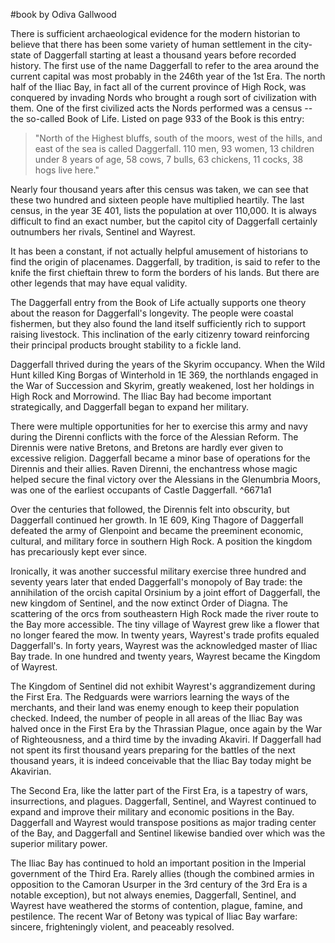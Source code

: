 #book
by Odiva Gallwood

There is sufficient archaeological evidence for the modern historian to believe that there has been some variety of human settlement in the city-state of Daggerfall starting at least a thousand years before recorded history. The first use of the name Daggerfall to refer to the area around the current capital was most probably in the 246th year of the 1st Era. The north half of the Iliac Bay, in fact all of the current province of High Rock, was conquered by invading Nords who brought a rough sort of civilization with them. One of the first civilized acts the Nords performed was a census -- the so-called Book of Life. Listed on page 933 of the Book is this entry:

> "North of the Highest bluffs, south of the moors, west of the hills, and east of the sea is called Daggerfall. 110 men, 93 women, 13 children under 8 years of age, 58 cows, 7 bulls, 63 chickens, 11 cocks, 38 hogs live here."

Nearly four thousand years after this census was taken, we can see that these two hundred and sixteen people have multiplied heartily. The last census, in the year 3E 401, lists the population at over 110,000. It is always difficult to find an exact number, but the capitol city of Daggerfall certainly outnumbers her rivals, Sentinel and Wayrest.

It has been a constant, if not actually helpful amusement of historians to find the origin of placenames. Daggerfall, by tradition, is said to refer to the knife the first chieftain threw to form the borders of his lands. But there are other legends that may have equal validity.

The Daggerfall entry from the Book of Life actually supports one theory about the reason for Daggerfall's longevity. The people were coastal fishermen, but they also found the land itself sufficiently rich to support raising livestock. This inclination of the early citizenry toward reinforcing their principal products brought stability to a fickle land.

Daggerfall thrived during the years of the Skyrim occupancy. When the Wild Hunt killed King Borgas of Winterhold in 1E 369, the northlands engaged in the War of Succession and Skyrim, greatly weakened, lost her holdings in High Rock and Morrowind. The Iliac Bay had become important strategically, and Daggerfall began to expand her military.

There were multiple opportunities for her to exercise this army and navy during the Direnni conflicts with the force of the Alessian Reform. The Dirennis were native Bretons, and Bretons are hardly ever given to excessive religion. Daggerfall became a minor base of operations for the Dirennis and their allies. Raven Direnni, the enchantress whose magic helped secure the final victory over the Alessians in the Glenumbria Moors, was one of the earliest occupants of Castle Daggerfall. ^6671a1

Over the centuries that followed, the Dirennis felt into obscurity, but Daggerfall continued her growth. In 1E 609, King Thagore of Daggerfall defeated the army of Glenpoint and became the preeminent economic, cultural, and military force in southern High Rock. A position the kingdom has precariously kept ever since.

Ironically, it was another successful military exercise three hundred and seventy years later that ended Daggerfall's monopoly of Bay trade: the annihilation of the orcish capital Orsinium by a joint effort of Daggerfall, the new kingdom of Sentinel, and the now extinct Order of Diagna. The scattering of the orcs from southeastern High Rock made the river route to the Bay more accessible. The tiny village of Wayrest grew like a flower that no longer feared the mow. In twenty years, Wayrest's trade profits equaled Daggerfall's. In forty years, Wayrest was the acknowledged master of Iliac Bay trade. In one hundred and twenty years, Wayrest became the Kingdom of Wayrest.

The Kingdom of Sentinel did not exhibit Wayrest's aggrandizement during the First Era. The Redguards were warriors learning the ways of the merchants, and their land was enemy enough to keep their population checked. Indeed, the number of people in all areas of the Iliac Bay was halved once in the First Era by the Thrassian Plague, once again by the War of Righteousness, and a third time by the invading Akaviri. If Daggerfall had not spent its first thousand years preparing for the battles of the next thousand years, it is indeed conceivable that the Iliac Bay today might be Akavirian.

The Second Era, like the latter part of the First Era, is a tapestry of wars, insurrections, and plagues. Daggerfall, Sentinel, and Wayrest continued to expand and improve their military and economic positions in the Bay. Daggerfall and Wayrest would transpose positions as major trading center of the Bay, and Daggerfall and Sentinel likewise bandied over which was the superior military power.

The Iliac Bay has continued to hold an important position in the Imperial government of the Third Era. Rarely allies (though the combined armies in opposition to the Camoran Usurper in the 3rd century of the 3rd Era is a notable exception), but not always enemies, Daggerfall, Sentinel, and Wayrest have weathered the storms of contention, plague, famine, and pestilence. The recent War of Betony was typical of Iliac Bay warfare: sincere, frighteningly violent, and peaceably resolved.